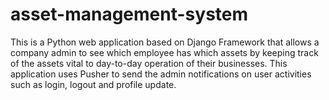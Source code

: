 # asset-management-system
This is a Python web application based on Django Framework that allows a company admin to see which employee has which assets by keeping track of the assets vital to day-to-day operation of their businesses. This application uses Pusher to send the admin notifications on user activities such as login, logout and profile update.
